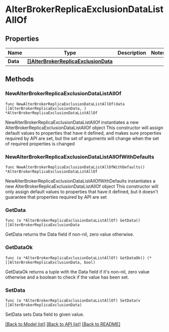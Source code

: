 # AlterBrokerReplicaExclusionDataListAllOf

## Properties

Name | Type | Description | Notes
------------ | ------------- | ------------- | -------------
**Data** | [**[]AlterBrokerReplicaExclusionData**](AlterBrokerReplicaExclusionData.md) |  | 

## Methods

### NewAlterBrokerReplicaExclusionDataListAllOf

`func NewAlterBrokerReplicaExclusionDataListAllOf(data []AlterBrokerReplicaExclusionData, ) *AlterBrokerReplicaExclusionDataListAllOf`

NewAlterBrokerReplicaExclusionDataListAllOf instantiates a new AlterBrokerReplicaExclusionDataListAllOf object
This constructor will assign default values to properties that have it defined,
and makes sure properties required by API are set, but the set of arguments
will change when the set of required properties is changed

### NewAlterBrokerReplicaExclusionDataListAllOfWithDefaults

`func NewAlterBrokerReplicaExclusionDataListAllOfWithDefaults() *AlterBrokerReplicaExclusionDataListAllOf`

NewAlterBrokerReplicaExclusionDataListAllOfWithDefaults instantiates a new AlterBrokerReplicaExclusionDataListAllOf object
This constructor will only assign default values to properties that have it defined,
but it doesn't guarantee that properties required by API are set

### GetData

`func (o *AlterBrokerReplicaExclusionDataListAllOf) GetData() []AlterBrokerReplicaExclusionData`

GetData returns the Data field if non-nil, zero value otherwise.

### GetDataOk

`func (o *AlterBrokerReplicaExclusionDataListAllOf) GetDataOk() (*[]AlterBrokerReplicaExclusionData, bool)`

GetDataOk returns a tuple with the Data field if it's non-nil, zero value otherwise
and a boolean to check if the value has been set.

### SetData

`func (o *AlterBrokerReplicaExclusionDataListAllOf) SetData(v []AlterBrokerReplicaExclusionData)`

SetData sets Data field to given value.



[[Back to Model list]](../README.md#documentation-for-models) [[Back to API list]](../README.md#documentation-for-api-endpoints) [[Back to README]](../README.md)


